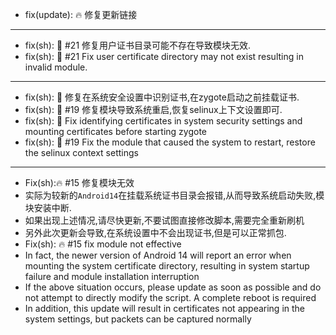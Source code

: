 - fix(update): :fire: 修复更新链接
---
- fix(sh): :bug: #21 修复用户证书目录可能不存在导致模块无效.
- fix(sh): :bug: #21 Fix user certificate directory may not exist resulting in invalid module.
----
- fix(sh): :bug: 修复在系统安全设置中识别证书,在zygote启动之前挂载证书.
- fix(sh): :bug: #19 修复模块导致系统重启,恢复selinux上下文设置即可.
- fix(sh): :bug: Fix identifying certificates in system security settings and mounting certificates before starting zygote
- fix(sh): :bug: #19 Fix the module that caused the system to restart, restore the selinux context settings
----
- Fix(sh)::fire: #15 修复模块无效
- 实际为较新的`Android14`在挂载系统证书目录会报错,从而导致系统启动失败,模块安装中断.
- 如果出现上述情况,请尽快更新,不要试图直接修改脚本,需要完全重新刷机
- 另外此次更新会导致,在系统设置中不会出现证书,但是可以正常抓包.
- Fix(sh): :fire: #15 fix module not effective
- In fact, the newer version of Android 14 will report an error when mounting the system certificate directory, resulting in system startup failure and module installation interruption
- If the above situation occurs, please update as soon as possible and do not attempt to directly modify the script. A complete reboot is required
- In addition, this update will result in certificates not appearing in the system settings, but packets can be captured normally
